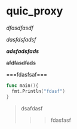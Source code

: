 # quic_proxy
*dfasdfasdf*

_dasfdsfadsf_

***adsfadsfads***

~~afdfasdfads~~

===fdasfsaf===

```go
func main(){
  fmt.Println("fdasf")
}
```

> dsafdasf
>
> > > fdasfasf
